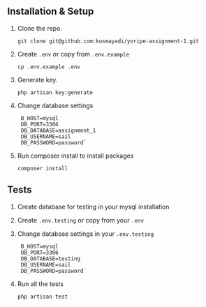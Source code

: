 ## Installation & Setup

1. Clone the repo.

    `git clone git@github.com:kusmayadi/yoripe-assignment-1.git`
    
2. Create `.env` or copy from `.env.example`

    `cp .env.example .env`
    
3. Generate key.

    `php artisan key:generate`
    
4. Change database settings

        B_HOST=mysql
        DB_PORT=3306
        DB_DATABASE=assignment_1
        DB_USERNAME=sail
        DB_PASSWORD=password`

5. Run composer install to install packages

    `composer install`

## Tests

1. Create database for testing in your mysql installation
2. Create `.env.testing` or copy from your `.env`
3. Change database settings in your `.env.testing`

        B_HOST=mysql
        DB_PORT=3306
        DB_DATABASE=testing
        DB_USERNAME=sail
        DB_PASSWORD=password`
        
4. Run all the tests

    `php artisan test`
